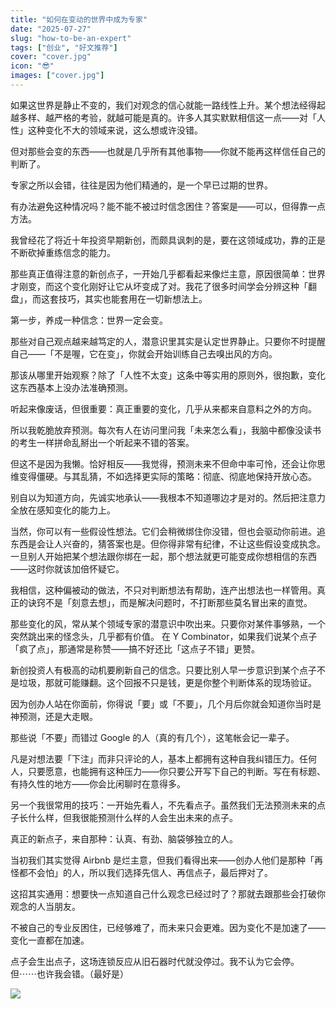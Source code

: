 ```yaml
---
title: "如何在变动的世界中成为专家"
date: "2025-07-27"
slug: "how-to-be-an-expert"
tags: ["创业", "好文推荐"]
cover: "cover.jpg"
icon: "😎"
images: ["cover.jpg"]
---
```

如果这世界是静止不变的，我们对观念的信心就能一路线性上升。某个想法经得起越多样、越严格的考验，就越可能是真的。许多人其实默默相信这一点——对「人性」这种变化不大的领域来说，这么想或许没错。



但对那些会变的东西——也就是几乎所有其他事物——你就不能再这样信任自己的判断了。



专家之所以会错，往往是因为他们精通的，是一个早已过期的世界。



有办法避免这种情况吗？能不能不被过时信念困住？答案是——可以，但得靠一点方法。



我曾经花了将近十年投资早期新创，而颇具讽刺的是，要在这领域成功，靠的正是不断砍掉重练信念的能力。



那些真正值得注意的新创点子，一开始几乎都看起来像烂主意，原因很简单：世界才刚变，而这个变化刚好让它从坏变成了对。我花了很多时间学会分辨这种「翻盘」，而这套技巧，其实也能套用在一切新想法上。



第一步，养成一种信念：世界一定会变。



那些对自己观点越来越笃定的人，潜意识里其实是认定世界静止。只要你不时提醒自己——「不是喔，它在变」，你就会开始训练自己去嗅出风的方向。



那该从哪里开始观察？除了「人性不太变」这条中等实用的原则外，很抱歉，变化这东西基本上没办法准确预测。



听起来像废话，但很重要：真正重要的变化，几乎从来都来自意料之外的方向。



所以我乾脆放弃预测。每次有人在访问里问我「未来怎么看」，我脑中都像没读书的考生一样拼命乱掰出一个听起来不错的答案。



但这不是因为我懒。恰好相反——我觉得，预测未来不但命中率可怜，还会让你思维变得僵硬。与其乱猜，不如选择更实际的策略：彻底、彻底地保持开放心态。



别自以为知道方向，先诚实地承认——我根本不知道哪边才是对的。然后把注意力全放在感知变化的能力上。



当然，你可以有一些假设性想法。它们会稍微绑住你没错，但也会驱动你前进。追东西是会让人兴奋的，猜答案也是。但你得非常有纪律，不让这些假设变成执念。
一旦别人开始把某个想法跟你绑在一起，那个想法就更可能变成你想相信的东西——这时你就该加倍怀疑它。



我相信，这种偏被动的做法，不只对判断想法有帮助，连产出想法也一样管用。真正的诀窍不是「刻意去想」，而是解决问题时，不打断那些莫名冒出来的直觉。



那些变化的风，常从某个领域专家的潜意识中吹出来。只要你对某件事够熟，一个突然跳出来的怪念头，几乎都有价值。
在 Y Combinator，如果我们说某个点子「疯了点」，那通常是称赞——搞不好还比「这点子不错」更赞。



新创投资人有极高的动机要刷新自己的信念。只要比别人早一步意识到某个点子不是垃圾，那就可能赚翻。这个回报不只是钱，更是你整个判断体系的现场验证。



因为创办人站在你面前，你得说「要」或「不要」，几个月后你就会知道你当时是神预测，还是大走眼。



那些说「不要」而错过 Google 的人（真的有几个），这笔帐会记一辈子。



凡是对想法要「下注」而非只评论的人，基本上都拥有这种自我纠错压力。任何人，只要愿意，也能拥有这种压力——你只要公开写下自己的判断。写在有标题、有持久性的地方——你会比闲聊时在意得多。



另一个我很常用的技巧：一开始先看人，不先看点子。虽然我们无法预测未来的点子长什么样，但我很能预测什么样的人会生出未来的点子。



真正的新点子，来自那种：认真、有劲、脑袋够独立的人。



当初我们其实觉得 Airbnb 是烂主意，但我们看得出来——创办人他们是那种「再怪都不会怕」的人，所以我们选择先信人、再信点子，最后押对了。



这招其实通用：想要快一点知道自己什么观念已经过时了？那就去跟那些会打破你观念的人当朋友。



不被自己的专业反困住，已经够难了，而未来只会更难。因为变化不是加速了——变化一直都在加速。



点子会生出点子，这场连锁反应从旧石器时代就没停过。我不认为它会停。
但⋯⋯也许我会错。（最好是）




![](https://prod-files-secure.s3.us-west-2.amazonaws.com/112d0858-5090-4d34-a606-b75eb8d65fd2/46476355-9cf3-4e99-9b7a-3531bc426380/1000202064.png?X-Amz-Algorithm=AWS4-HMAC-SHA256&X-Amz-Content-Sha256=UNSIGNED-PAYLOAD&X-Amz-Credential=ASIAZI2LB466ZVFFKD5Z%2F20250812%2Fus-west-2%2Fs3%2Faws4_request&X-Amz-Date=20250812T010523Z&X-Amz-Expires=3600&X-Amz-Security-Token=IQoJb3JpZ2luX2VjEL%2F%2F%2F%2F%2F%2F%2F%2F%2F%2F%2FwEaCXVzLXdlc3QtMiJGMEQCID8B%2BrNtcHK760T92oNVKSO5AuRAnXDecWF2yijP7i%2FgAiBd9vbXFfU%2BqPcFPgEdhFSXW1XSQYwlz6FFINeUIiws6CqIBAj4%2F%2F%2F%2F%2F%2F%2F%2F%2F%2F8BEAAaDDYzNzQyMzE4MzgwNSIME9NPcTnMzOKKoiG5KtwDR9oZbIai%2BHcmdI4anbQOADz2OEhUz6eFDtCFs8ry0L7wIaFRMRkYIV1plologsONMVYpBsPVkB5etyUVf9wwyIoVv9aNS1OMhfOrOi4iz0ewgY5L7SEPwSCn%2Fc2gh1UPoehf2xJSkRMAT4gElEebdsOSnR8T5J0ZabgXI2esSP%2F5z6wYfuuc7OZPMwhMHMCgy0tdHaVI1Ute%2F7H%2F%2FS4DdZgtX2EZySP09pe1E9ARJ3vpKKwxwGa4xTj1n8IjguQ6XfgSCD617zM2a7bXqet3AlPV4%2FeawkDZmNTEHucDVzKRsf%2Biz61gH5%2BclMLfDHvZg82pU%2FZn44R2EGcxnWdAA89gGuq6IeuH7Fr4T8IX4h3asjutowSEjWD0d1f1P7POEe%2FLG1%2BUYU7IVaF9JI3LpXk5ho0SxoDb6px8J7OSSkemm4gC5zU7a83lu285iMIA3p2UzIIR4woujvWbFRoMkB2e0md73GGfrkVlAd%2F8KV8ar1moDNSS%2F%2FKGJ%2Bv61IHW6aflnQ8G0YOiNPWSHYCclfrZCMultI0XyEXuPAgP7DPXlsKMltmwEbgHDedaaKFpV2g5ma6OypC0B%2BaDg0w6iBx%2BFSdhe1mzkthUufulKFwYE3TYqNPKzWis7LwwuPDpxAY6pgHwaQT4NAK%2F4ZZySAeA5Zic2GbqffMfIpIUlHWDHRDHhKspR5%2FhCWT7n1HTr8zYplaerJMHLaIlb5MqcwJnjAO8RbevbOzc2UZ%2Fo9TYLYHPdQUN2TZmnXKXAZ62MCfw0j7WmGiWBHkQaXc5Su0skpT3oYgwzPNioNnkA%2FNA5YjqDrTPT7vEs%2BUDRcjprtvnbSoiRa4VFxZ7Zj%2BIPOxcg2Sg8ty9rjWj&X-Amz-Signature=005da641ac6531208deff9ca5d567a7a6128141e0251e39b38441a4ba675f102&X-Amz-SignedHeaders=host&x-amz-checksum-mode=ENABLED&x-id=GetObject)

